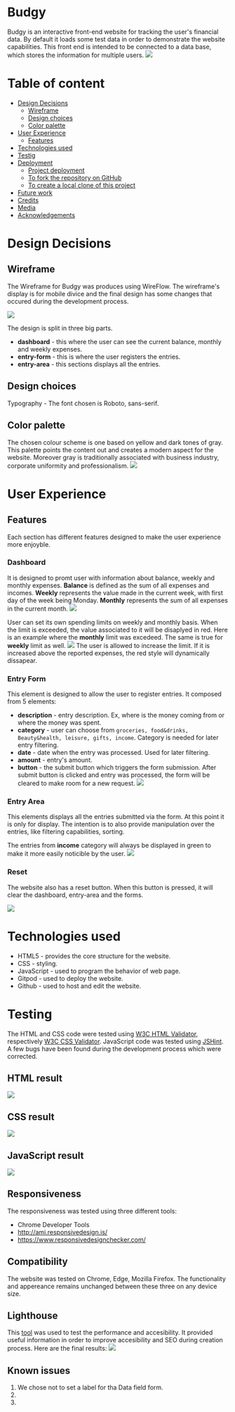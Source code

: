 # Budgy

Budgy is an interactive front-end website for tracking the user's financial data. By default it loads some test data in order to demonstrate the website capabilities. This front end is intended to be connected to a data base, which stores the information for multiple users.
![](assets/images/responsive.jpg)

# Table of content 
- [Design Decisions](#design-decisions)
    - [Wireframe](#wireframe)
    - [Design choices](#design-choices)
    - [Color palette](#color-palette)
- [User Experience](#user-experience)
    - [Features](#features)
- [Technologies used](#technologies-used)
- [Testig](#testing)
- [Deployment](#deployment)
    - [Project deployment](#project-deployment)
    - [To fork the repository on GitHub](#to-fork-the-repository-on-github)
    - [To create a local clone of this project](#to-create-a-local-clone-of-this-project)
- [Future work](#future-work)
- [Credits](#credits)
- [Media](#media)
- [Acknowledgements](#acknowledgements)


# Design Decisions
## Wireframe
The Wireframe for Budgy was produces using WireFlow. The wireframe's display is for mobile divice and the final design has some changes that occured during the development process.

![](assets/images/wireframe.jpg)

The design is split in three big parts.
* **dashboard** - this where the user can see the current balance, monthly and weekly expenses.
* **entry-form** - this is where the user registers the entries. 
* **entry-area** - this sections displays all the entries. 

## Design choices
Typography - The font chosen is Roboto, sans-serif.

## Color palette
The chosen colour scheme is one based on yellow and dark tones of gray. This palette points the content out and creates a modern aspect for the website. Moreover gray is traditionally associated with business industry, corporate uniformity and professionalism.
![](assets/images/color-pallet.jpg)

# User Experience
## Features
Each section has different features designed to make the user experience more enjoyble. 

### Dashboard
It is designed to promt user with information about balance, weekly and monthly expenses. **Balance** is defined as the sum of all expenses and incomes. **Weekly** represents the value made in the current week, with first day of the week being Monday. **Monthly** represents the sum of all expenses in the current month. 
![](assets/images/dashboard-sample.jpg)

User can set its own spending limits on weekly and monthly basis. When the limit is exceeded, the value associated to it will be disaplyed in red. Here is an example where the **monthly** limit was excedeed. The same is true for **weekly** limit as well. 
![](assets/images/dashboard-sample-limit-exceeded.jpg)
The user is allowed to increase the limit. If it is increased above the reported expenses, the red style will dynamically dissapear.

### Entry Form
This element is designed to allow the user to register entries. It composed from 5 elements:
* **description** - entry description. Ex, where is the money coming from or where the money was spent.
* **category** - user can choose from `groceries, food&drinks, Beauty&health, leisure, gifts, income`. Category is needed for later entry filtering.
* **date** - date when the entry was processed. Used for later filtering.
* **amount** - entry's amount.
* **button** - the submit button which triggers the form submission.
After submit button is clicked and entry was processed, the form will be cleared to make room for a new request. 
![](assets/images/entry-form.jpg)

### Entry Area
This elements displays all the entries submitted via the form. At this point it is only for display. The intention is to also provide manipulation over the entries, like filtering capabilities, sorting. 

The entries from **income** category will always be displayed in green to make it more easily noticible by the user. 
![](assets/images/entry-area.jpg)

### Reset
The website also has a reset button. When this button is pressed, it will clear the dashboard, entry-area and the forms.

![](assets/images/reset.jpg)

# Technologies used

- HTML5 - provides the core structure for the website.
- CSS - styling.
- JavaScript - used to program the behavior of web page.
- Gitpod - used to deploy the website.
- Github - used to host and edit the website.

# Testing

The HTML and CSS code were tested using [W3C HTML Validator](#https://validator.w3.org/), respectively [W3C CSS Validator](#https://jigsaw.w3.org/css-validator/). JavaScript code was tested using [JSHint](#https://jshint.com/).
A few bugs have been found during the development process which were corrected.

## HTML result
![](assets/images/html-verification.jpg)

## CSS result
![](assets/images/css-validation.jpg)


## JavaScript result
![](assets/images/js-verification.jpg)


## Responsiveness
The responsiveness was tested using three different tools:
- Chrome Developer Tools
- http://ami.responsivedesign.is/
- https://www.responsivedesignchecker.com/

## Compatibility
The website was tested on Chrome, Edge, Mozilla Firefox. The functionality and appereance remains unchanged between these three on any device size. 

## Lighthouse
This [tool](#https://developers.google.com/web/tools/lighthouse) was used to test the performance and accesibility. It provided useful information in order to improve accesibility and SEO during creation process. Here are the final results:
![](assets/images/lighthouse.jpg)


## Known issues
1. We chose not to set a label for tha Data field form. 
2. 
3. 











